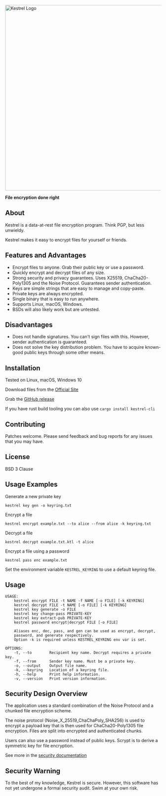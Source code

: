 <p><img src="https://user-images.githubusercontent.com/13957897/147846912-5bca7cd7-c3f5-4822-afeb-70a3e1baa556.png" alt="Kestrel Logo" width="600"></p>

**File encryption done right**

## About

Kestrel is a data-at-rest file encryption program. Think PGP, but less unwieldy.

Kestrel makes it easy to encrypt files for yourself or friends.


## Features and Advantages

- Encrypt files to anyone. Grab their public key or use a password.
- Quickly encrypt and decrypt files of any size.
- Strong security and privacy guarantees. Uses X25519, ChaCha20-Poly1305
  and the Noise Protocol. Guarantees sender authentication.
- Keys are simple strings that are easy to manage and copy-paste.
- Private keys are always encrypted.
- Single binary that is easy to run anywhere.
- Supports Linux, macOS, Windows.
- BSDs will also likely work but are untested.


## Disadvantages

- Does not handle signatures. You can't sign files with this. However,
  sender authentication is guaranteed.
- Does not solve the key distribution problem. You have to acquire
  known-good public keys through some other means.


## Installation

Tested on Linux, macOS, Windows 10

Download files from the [Official Site](https://getkestrel.com)

Grab the [GitHub release](https://github.com/finfet/kestrel/releases/latest)

If you have rust build tooling you can also use `cargo install kestrel-cli`


## Contributing

Patches welcome. Please send feedback and bug reports for any issues that
you may have.


## License

BSD 3 Clause

## Usage Examples

Generate a new private key
```
kestrel key gen -o keyring.txt
```

Encrypt a file
```
kestrel encrypt example.txt --to alice --from alice -k keyring.txt
```

Decrypt a file
```
kestrel decrypt example.txt.ktl -t alice
```

Encrypt a file using a password
```
kestrel pass enc example.txt
```

Set the environment variable `KESTREL_KEYRING` to use a default keyring file.

## Usage

```
USAGE:
    kestrel encrypt FILE -t NAME -f NAME [-o FILE] [-k KEYRING]
    kestrel decrypt FILE -t NAME [-o FILE] [-k KEYRING]
    kestrel key generate -o FILE
    kestrel key change-pass PRIVATE-KEY
    kestrel key extract-pub PRIVATE-KEY
    kestrel password encrypt|decrypt FILE [-o FILE]

    Aliases enc, dec, pass, and gen can be used as encrypt, decrypt,
    password, and generate respectively.
    Option -k is required unless KESTREL_KEYRING env var is set.

OPTIONS:
    -t, --to        Recipient key name. Decrypt requires a private key.
    -f, --from      Sender key name. Must be a private key.
    -o, --output    Output file name.
    -k, --keyring   Location of a keyring file.
    -h, --help      Print help information.
    -v, --version   Print version information.
```


## Security Design Overview

The application uses a standard combination of the Noise Protocol and a
chunked file encryption scheme.

The noise protocol (Noise_X_25519_ChaChaPoly_SHA256) is used to encrypt a
payload key that is then used for ChaCha20-Poly1305 file encryption. Files
are split into encrypted and authenticated chunks.

Users can also use a password instead of public keys. Scrypt is to derive a
symmetric key for file encryption.

See more in the [security documentation](https://getkestrel.com/docs/security-information.html)

## Security Warning

To the best of my knowledge, Kestrel is secure. However, this software has
not yet undergone a formal security audit. Swim at your own risk.
